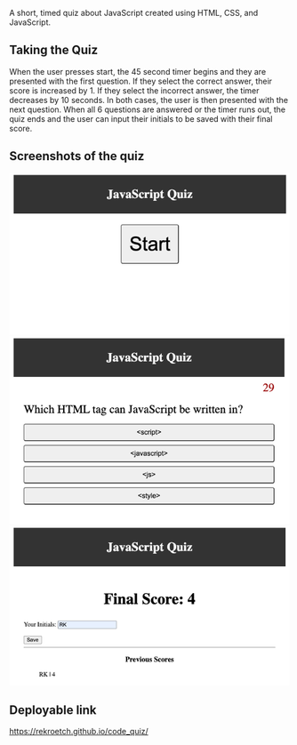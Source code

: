 A short, timed quiz about JavaScript created using HTML, CSS, and JavaScript. 

## Taking the Quiz
 When the user presses start, the 45 second timer begins and they are presented with the first question.  If they select the correct answer, their score is increased by 1. If they select the incorrect answer, the timer decreases by 10 seconds.  In both cases, the user is then presented with the next question.  When all 6 questions are answered or the timer runs out, the quiz ends and the user can input their initials to be saved with their final score.  

## Screenshots of the quiz
![Screenshot1](./startPage.png)
![Screenshot2](./questionEx.png)
![Screenshot3](./scorePage.png)

## Deployable link
https://rekroetch.github.io/code_quiz/